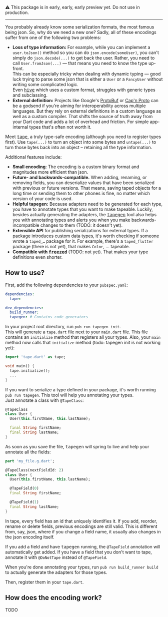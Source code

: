 ⚠ This package is in early, early, early preview yet. Do not use in production.

---

You probably already know some serialization formats, the most famous being json. So, why do we need a new one?
Sadly, all of these encodings suffer from one of the following two problems:

* **Loss of type information:** For example, while you can implement a `user.toJson()` method so you can do `json.encode(someUser)`, you can't simply do `json.decode(...)` to get back the user. Rather, you need to call `User.fromJson(...)` — that means you need to know the type up-front.  
  This can be especially tricky when dealing with dynamic typing — good luck trying to parse some json that is either a `User` or a `FancyUser` without writing some complicated logic.  
  Even [<kbd>hive</kbd>](https://pub.dev/packages/hive) which uses a custom format, struggles with generic types and subclassing.
* **External definition:** Projects like Google's [ProtoBuf](https://developers.google.com/protocol-buffers) or [Cap'n Proto](https://capnproto.org/) can be a godsend if you're aiming for interoperability across multiple languages. But they rely on external definitions in a custom language as well as a custom compiler. That shifts the source of truth away from your Dart code and adds a lot of overhead and friction. For simple app-internal types that's often not worth it.

Meet [<kbd>tape</kbd>](https://pub.dev/packages/tape), a truly type-safe encoding (although you need to register types first).
Use `tape(...)` to turn an object into some bytes and `untape(...)` to turn those bytes back into an object – retaining all the type information.

Additional features include:

* **Small encoding**: The encoding is a custom binary format and magnitudes more efficient than json.
* **Future- and backwards-compatible.** When adding, renaming, or removing fields, you can deserialize values that have been serialized with previous or future versions. That means, saving taped objects for a long time or sending them to other phones is fine, no matter which version of your code is used.
* **Helpful tapegen:** Because adapters need to be generated for each type, you have to annotate types that you want to make tapeable. Luckily, besides actually generating the adapters, the [<kbd>tapegen</kbd>](https://pub.dev/packages/tapegen) tool also helps you with annotating types and alerts you when you make backwards-incompatible changes to them (TODO: it doesn't yet).
* **Extensible API** for publishing serializations for external types. If a package introduces custom data types, it's worth checking if someone wrote a `taped_…` package for it. For example, there's a `taped_flutter` package (there is not yet), that makes `Color`, … tapeable.
* **Compatible with [<kbd>freezed</kbd>](https://pub.dev/packages/freezed)** (TODO: not yet). That makes your type definitions even shorter.

## How to use?

First, add the following dependencies to your `pubspec.yaml`:

```yaml
dependencies:
  tape:

dev_dependencies:
  build_runner:
  tapegen: # Contains code generators
```

In your project root directory, run `pub run tapegen init`.  
This will generate a `tape.dart` file next to your `main.dart` file. This file contains an `initialize` method that registers all your types.
Also, your `main` method now calls that `initialize` method (todo: tapegen init is not working yet):

```dart
import 'tape.dart' as tape;

void main() {
  tape.initialize();
  ...
}
```

If you want to serialize a type defined in your package, it's worth running `pub run tapegen`. This tool will help you annotating your types.  
Just annotate a class with `@TapeClass`:

```dart
@TapeClass
class User {
  User(this.firstName, this.lastName);

  final String firstName;
  final String lastName;
}
```

As soon as you save the file, <kbd>tapegen</kbd> will spring to live and help your annotate all the fields:

```dart
part 'my_file.g.dart';

@TapeClass(nextFieldId: 2)
class User {
  User(this.firstName, this.lastName);

  @TapeField(0)
  final String firstName;

  @TapeField(1)
  final String lastName;
}
```

In tape, every field has an id that uniquely identifies it. If you add, reorder, rename or delete fields, previous encodings are still valid. This is different from, say, json, where if you change a field name, it usually also changes in the json encoding itself.  

If you add a field and have <kbd>tapegen</kbd> running, the `@TapeField` annotation will automatically get added.
If you have a field that you don't want to tape, annotate it with `@DoNotTape` instead of `@TapeField`.

When you're done annotating your types, run `pub run build_runner build` to actually generate the adapters for those types.

Then, register them in your `tape.dart`.

## How does the encoding work?

TODO
